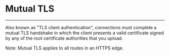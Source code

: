 # Mutual TLS
----------------

Also known as "TLS client authentication", connections must complete a mutual TLS handshake in which the client presents a valid certificate signed by any of the root certificate authorities that you upload.

Note: Mutual TLS applies to all routes in an HTTPS edge.
